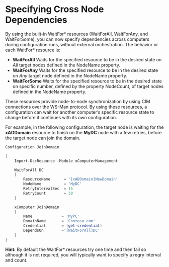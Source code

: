 # Specifying Cross Node Dependencies

By using the built-in WaitFor\* resources (WaitForAll, WaitForAny, and WaitForSome), you can now specify dependencies across computers during configuration runs, without external orchestration. The behavior or each WaitFor\* resource is:

* **WaitForAll** Waits for the specified resource to be in the desired state on *All* target nodes defined in the NodeName property.
* **WaitForAny** Waits for the specified resource to be in the desired state on *Any* target node defined in the NodeName property.
* **WaitForSome** Waits for the specified resource to be in the desired state on specific number, defined by the property NodeCount, of target nodes defined in the NodeName property.

These resources provide node-to-node synchronization by using CIM connections over the WS-Man protocol. By using these resources, a configuration can wait for another computer’s specific resource state to change before it continues with its own configuration. 

For example, in the following configuration, the target node is waiting for the **xADDomain** resource to finish on the **MyDC** node with a few retries, before the target node can join the domain.

```PowerShell
Configuration JoinDomain

{
	Import-DscResource -Module xComputerManagement

	WaitForAll DC
	{
		ResourceName      = '[xADDomain]NewDomain'
		NodeName          = 'MyDC'
		RetryIntervalSec  = 15
		RetryCount        = 30
	}

	xComputer JoinDomain
	{
		Name             = 'MyPC'
		DomainName       = 'Contoso.com'
		Credential       = (get-credential)
		DependsOn        ='[WaitForAll]DC'
	}
}
```
**Hint:** By default the WaitFor\* resources try one time and then fail so although it is not required, you will typically want to specify a regry interval and count.
